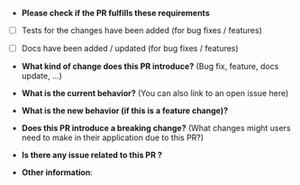 * **Please check if the PR fulfills these requirements**
- [ ] Tests for the changes have been added (for bug fixes / features)
- [ ] Docs have been added / updated (for bug fixes / features)


* **What kind of change does this PR introduce?** (Bug fix, feature, docs update, ...)



* **What is the current behavior?** (You can also link to an open issue here)



* **What is the new behavior (if this is a feature change)?**



* **Does this PR introduce a breaking change?** (What changes might users need to make in their application due to this PR?)


* **Is there any issue related to this PR ?** 


* **Other information**:

